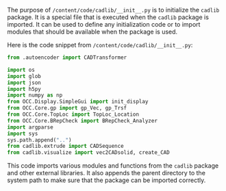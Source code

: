 The purpose of `/content/code/cadlib/__init__.py` is to initialize the `cadlib` package. It is a special file that is executed when the `cadlib` package is imported. It can be used to define any initialization code or to import modules that should be available when the package is used.

Here is the code snippet from `/content/code/cadlib/__init__.py`:

```python
from .autoencoder import CADTransformer

import os
import glob
import json
import h5py
import numpy as np
from OCC.Display.SimpleGui import init_display
from OCC.Core.gp import gp_Vec, gp_Trsf
from OCC.Core.TopLoc import TopLoc_Location
from OCC.Core.BRepCheck import BRepCheck_Analyzer
import argparse
import sys
sys.path.append("..")
from cadlib.extrude import CADSequence
from cadlib.visualize import vec2CADsolid, create_CAD
```

This code imports various modules and functions from the `cadlib` package and other external libraries. It also appends the parent directory to the system path to make sure that the package can be imported correctly.